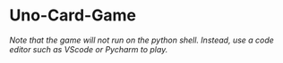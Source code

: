 # Uno-Card-Game
*Note that the game will not run on the python shell. Instead, use a code editor such as VScode or Pycharm to play.*
